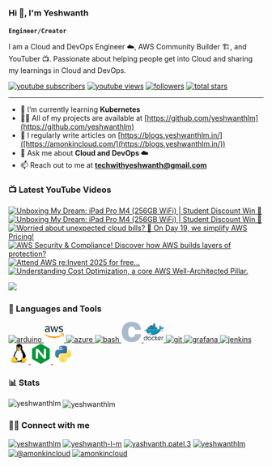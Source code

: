 ### Hi 👋, I'm Yeshwanth

**`Engineer/Creator`**

I am a Cloud and DevOps Engineer ☁️, AWS Community Builder 🏗️, and YouTuber 📺. Passionate about helping people get into Cloud and sharing my learnings in Cloud and DevOps.

   <p align="left">
      <a href="https://www.youtube.com/c/TechWithYeshwanth?sub_confirmation=1">
         <img alt="youtube subscribers" title="Subscribe to my YouTube channel" src="https://custom-icon-badges.demolab.com/youtube/channel/subscribers/UCwhERUcuzUCwr8x8mQ8zrcw?color=%23E05D44&label=SUBSCRIBE&logo=video&logoColor=white&style=for-the-badge&labelColor=CE4630"/></a> 
      <a href="https://www.youtube.com/c/TechWithYeshwanth">
         <img alt="youtube views" title="YouTube views" src="https://custom-icon-badges.demolab.com/youtube/channel/views/UCwhERUcuzUCwr8x8mQ8zrcw?color=%23E1AD0E&logo=eye&logoColor=white&style=for-the-badge&labelColor=C79600"/></a> 
      <a href="https://github.com/yeshwanthlm?tab=followers">
         <img alt="followers" title="Follow me on Github" src="https://custom-icon-badges.demolab.com/github/followers/yeshwanthlm?color=236ad3&labelColor=1155ba&style=for-the-badge&logo=person-add&label=Follow&logoColor=white"/></a>
      <a href="https://github.com/yeshwanthlm?tab=repositories&sort=stargazers">
         <img alt="total stars" title="Total stars on GitHub" src="https://custom-icon-badges.demolab.com/github/stars/yeshwanthlm?color=55960c&style=for-the-badge&labelColor=488207&logo=star"/></a>
   </p>

---

- 🌱 I’m currently learning **Kubernetes**
- 👨‍💻 All of my projects are available at [https://github.com/yeshwanthlm](https://github.com/yeshwanthlm)
- 📝 I regularly write articles on [https://blogs.yeshwanthlm.in/]([https://amonkincloud.com/](https://blogs.yeshwanthlm.in/))
- 💬 Ask me about **Cloud and DevOps ☁️**
- 📫 Reach out to me at **techwithyeshwanth@gmail.com**


### 📺 Latest YouTube Videos

<!-- BEGIN YOUTUBE-CARDS -->
[![Unboxing My Dream: iPad Pro M4 (256GB WiFi) | Student Discount Win 💫](https://ytcards.demolab.com/?id=y5VR8bopl1U&title=Unboxing+My+Dream%3A+iPad+Pro+M4+%28256GB+WiFi%29+%7C+Student+Discount+Win+%F0%9F%92%AB&lang=en&timestamp=1751632279&background_color=%230d1117&title_color=%23ffffff&stats_color=%23dedede&max_title_lines=1&width=250&border_radius=5 "Unboxing My Dream: iPad Pro M4 (256GB WiFi) | Student Discount Win 💫")](https://www.youtube.com/watch?v=y5VR8bopl1U)
[![Unboxing My Dream: iPad Pro M4 (256GB WiFi) | Student Discount Win 💫](https://ytcards.demolab.com/?id=LgctWAbRuF4&title=Unboxing+My+Dream%3A+iPad+Pro+M4+%28256GB+WiFi%29+%7C+Student+Discount+Win+%F0%9F%92%AB&lang=en&timestamp=1751632229&background_color=%230d1117&title_color=%23ffffff&stats_color=%23dedede&max_title_lines=1&width=250&border_radius=5 "Unboxing My Dream: iPad Pro M4 (256GB WiFi) | Student Discount Win 💫")](https://www.youtube.com/shorts/LgctWAbRuF4)
[![Worried about unexpected cloud bills? 🤔 On Day 19, we simplify AWS Pricing!](https://ytcards.demolab.com/?id=YGaAslZE-vQ&title=Worried+about+unexpected+cloud+bills%3F+%F0%9F%A4%94+On+Day+19%2C+we+simplify+AWS+Pricing%21&lang=en&timestamp=1751545843&background_color=%230d1117&title_color=%23ffffff&stats_color=%23dedede&max_title_lines=1&width=250&border_radius=5 "Worried about unexpected cloud bills? 🤔 On Day 19, we simplify AWS Pricing!")](https://www.youtube.com/shorts/YGaAslZE-vQ)
[![AWS Security & Compliance! Discover how AWS builds layers of protection?](https://ytcards.demolab.com/?id=OXzfGnFZcYY&title=AWS+Security+%26+Compliance%21+Discover+how+AWS+builds+layers+of+protection%3F&lang=en&timestamp=1751459428&background_color=%230d1117&title_color=%23ffffff&stats_color=%23dedede&max_title_lines=1&width=250&border_radius=5 "AWS Security & Compliance! Discover how AWS builds layers of protection?")](https://www.youtube.com/shorts/OXzfGnFZcYY)
[![Attend AWS re:Invent 2025 for free...](https://ytcards.demolab.com/?id=LTCzEJHjPKQ&title=Attend+AWS+re%3AInvent+2025+for+free...&lang=en&timestamp=1751373025&background_color=%230d1117&title_color=%23ffffff&stats_color=%23dedede&max_title_lines=1&width=250&border_radius=5 "Attend AWS re:Invent 2025 for free...")](https://www.youtube.com/watch?v=LTCzEJHjPKQ)
[![Understanding Cost Optimization, a core AWS Well-Architected Pillar.](https://ytcards.demolab.com/?id=Zl7_LebEJJA&title=Understanding+Cost+Optimization%2C+a+core+AWS+Well-Architected+Pillar.&lang=en&timestamp=1751286653&background_color=%230d1117&title_color=%23ffffff&stats_color=%23dedede&max_title_lines=1&width=250&border_radius=5 "Understanding Cost Optimization, a core AWS Well-Architected Pillar.")](https://www.youtube.com/shorts/Zl7_LebEJJA)
<!-- END YOUTUBE-CARDS -->

[<img src="https://custom-icon-badges.demolab.com/badge/-Subscribe%20For%20More-red?style=for-the-badge&logo=video&logoColor=white"/>](https://www.youtube.com/c/amonkincloud?sub_confirmation=1)

### 🧰 Languages and Tools

<p align="left"> <a href="https://www.arduino.cc/" target="_blank" rel="noreferrer"> <img src="https://cdn.worldvectorlogo.com/logos/arduino-1.svg" alt="arduino" width="40" height="40"/> </a> <a href="https://aws.amazon.com" target="_blank" rel="noreferrer"> <img src="https://raw.githubusercontent.com/devicons/devicon/master/icons/amazonwebservices/amazonwebservices-original-wordmark.svg" alt="aws" width="40" height="40"/> </a> <a href="https://azure.microsoft.com/en-in/" target="_blank" rel="noreferrer"> <img src="https://www.vectorlogo.zone/logos/microsoft_azure/microsoft_azure-icon.svg" alt="azure" width="40" height="40"/> </a> <a href="https://www.gnu.org/software/bash/" target="_blank" rel="noreferrer"> <img src="https://www.vectorlogo.zone/logos/gnu_bash/gnu_bash-icon.svg" alt="bash" width="40" height="40"/> </a> <a href="https://www.cprogramming.com/" target="_blank" rel="noreferrer"> <img src="https://raw.githubusercontent.com/devicons/devicon/master/icons/c/c-original.svg" alt="c" width="40" height="40"/> </a> <a href="https://www.docker.com/" target="_blank" rel="noreferrer"> <img src="https://raw.githubusercontent.com/devicons/devicon/master/icons/docker/docker-original-wordmark.svg" alt="docker" width="40" height="40"/> </a> <a href="https://git-scm.com/" target="_blank" rel="noreferrer"> <img src="https://www.vectorlogo.zone/logos/git-scm/git-scm-icon.svg" alt="git" width="40" height="40"/> </a> <a href="https://grafana.com" target="_blank" rel="noreferrer"> <img src="https://www.vectorlogo.zone/logos/grafana/grafana-icon.svg" alt="grafana" width="40" height="40"/> </a> <a href="https://www.jenkins.io" target="_blank" rel="noreferrer"> <img src="https://www.vectorlogo.zone/logos/jenkins/jenkins-icon.svg" alt="jenkins" width="40" height="40"/> </a> <a href="https://www.linux.org/" target="_blank" rel="noreferrer"> <img src="https://raw.githubusercontent.com/devicons/devicon/master/icons/linux/linux-original.svg" alt="linux" width="40" height="40"/> </a> <a href="https://www.nginx.com" target="_blank" rel="noreferrer"> <img src="https://raw.githubusercontent.com/devicons/devicon/master/icons/nginx/nginx-original.svg" alt="nginx" width="40" height="40"/> </a> <a href="https://www.python.org" target="_blank" rel="noreferrer"> <img src="https://raw.githubusercontent.com/devicons/devicon/master/icons/python/python-original.svg" alt="python" width="40" height="40"/> </a> </p>

### 📊 Stats
<p><img align="left" src="https://github-readme-stats.vercel.app/api/top-langs?username=yeshwanthlm&show_icons=true&locale=en&layout=compact" alt="yeshwanthlm" /></p>

<p>&nbsp;<img align="center" src="https://github-readme-stats.vercel.app/api?username=yeshwanthlm&show_icons=true&locale=en" alt="yeshwanthlm" /></p>

### 🏄‍♂️ Connect with me
   <p align="left">
   <a href="https://dev.to/yeshwanthlm" target="blank"><img align="center" src="https://raw.githubusercontent.com/rahuldkjain/github-profile-readme-generator/master/src/images/icons/Social/devto.svg" alt="yeshwanthlm" height="30" width="40" /></a>
   <a href="https://linkedin.com/in/yeshwanth-l-m" target="blank"><img align="center" src="https://raw.githubusercontent.com/rahuldkjain/github-profile-readme-generator/master/src/images/icons/Social/linked-in-alt.svg" alt="yeshwanth-l-m" height="30" width="40" /></a>
   <a href="https://fb.com/yashvanth.patel.3" target="blank"><img align="center" src="https://raw.githubusercontent.com/rahuldkjain/github-profile-readme-generator/master/src/images/icons/Social/facebook.svg" alt="yashvanth.patel.3" height="30" width="40" /></a>
   <a href="https://instagram.com/yeshwanthlm" target="blank"><img align="center" src="https://raw.githubusercontent.com/rahuldkjain/github-profile-readme-generator/master/src/images/icons/Social/instagram.svg" alt="yeshwanthlm" height="30" width="40" /></a>
   <a href="https://hashnode.com/@amonkincloud" target="blank"><img align="center" src="https://raw.githubusercontent.com/rahuldkjain/github-profile-readme-generator/master/src/images/icons/Social/hashnode.svg" alt="@amonkincloud" height="30" width="40" /></a>
   <a href="https://www.youtube.com/c/amonkincloud" target="blank"><img align="center" src="https://raw.githubusercontent.com/rahuldkjain/github-profile-readme-generator/master/src/images/icons/Social/youtube.svg" alt="amonkincloud" height="30" width="40" /></a>
   </p>
